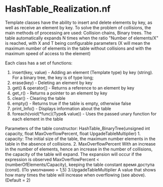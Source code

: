 # HashTable_Realization.nf
Template classes have the ability to insert and delete elements by key, as well as receive an element by key. To solve the problem of collisions, the main methods
of processing are used: Collision chains, Binary trees.
The table automatically expands N times when the ratio "Number of elements/X" is reached,
with X and T being configurable parameters (X will mean the maximum number of elements in the table without collisions and with the maximum speed of access to the element)

Each class has a set of functions:
1. insert(key, value) - Adding an element (Template type) by key (string). For a binary tree, the key is of type long;
2. erase(key) - Deleting an element by key
3. get() & operator[] - Returns a reference to an element by key
4. get_r() - Returns a pointer to an element by key
5. clear() - Clearing the table
6. empty() - Returns true if the table is empty, otherwise false
7. print_Info() - Displays information about the table
8. foreach(void(*func)(Type& value)) - Uses the passed unary function for each element in the table

Parameters of the table constructor:
	HashTable_BinaryTree(unsigned int capacity, float MaxOverflowPercent, float UpgadeTableMultiplier)
	1. capacity: 
		The initial size of the table, the maximum number 
		elements in the table in the absence of collisions.
	2. MaxOverflowPercent
		With an increase in the number of elements, hence an increase in the number of collisions,
		the capacity of the table will expand. The expansion will occur if the expression is observed
		MaxOverflowPercent < (numberOfElements/Capacity), keeping the table constant 
		время доступа (const). (По умолчанию = 1,5)
	3.UpgadeTableMultiplier
		A value that shows how many times the table will increase when overflowing (see above).
		(Default = 2)
